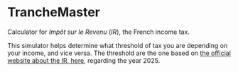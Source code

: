 # TrancheMaster

Calculator for _Impôt sur le Revenu_ (_IR_), the French income tax.

This simulator helps determine what threshold of tax you are depending on your income, and vice versa. The threshold are the one based on [the official website about the IR, here](https://www.service-public.gouv.fr/particuliers/actualites/A18045), regarding the year 2025.
